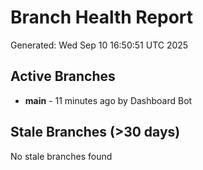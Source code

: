 # Branch Health Report
Generated: Wed Sep 10 16:50:51 UTC 2025

## Active Branches
- **main** - 11 minutes ago by Dashboard Bot

## Stale Branches (>30 days)
No stale branches found
